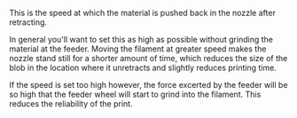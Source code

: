 This is the speed at which the material is pushed back in the nozzle after retracting.

In general you'll want to set this as high as possible without grinding the material at the feeder. Moving the filament at greater speed makes the nozzle stand still for a shorter amount of time, which reduces the size of the blob in the location where it unretracts and slightly reduces printing time.

If the speed is set too high however, the force excerted by the feeder will be so high that the feeder wheel will start to grind into the filament. This reduces the reliability of the print.